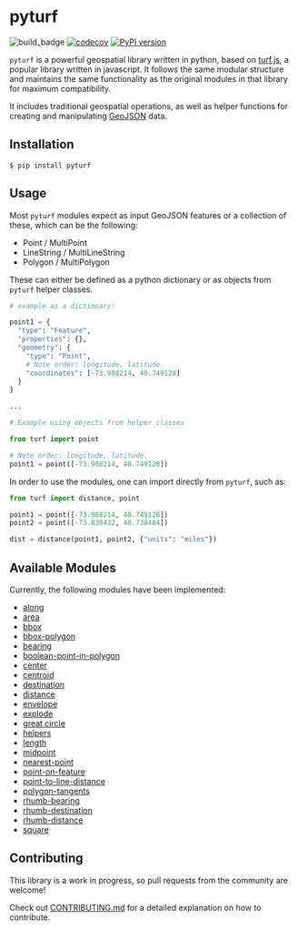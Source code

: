 # pyturf

![build_badge](https://github.com/diogomatoschaves/pyturf/workflows/build/badge.svg)
[![codecov](https://codecov.io/gh/diogomatoschaves/pyturf/branch/master/graph/badge.svg)](https://codecov.io/gh/diogomatoschaves/pyturf)
[![PyPI version](https://badge.fury.io/py/pyturf.svg)](https://badge.fury.io/py/pyturf)

`pyturf` is a powerful geospatial library written in python, based on [turf.js](https://github.com/Turfjs/turf),
a popular library written in javascript. It follows the same modular structure and maintains the same functionality as the original
modules in that library for maximum compatibility.

It includes traditional geospatial operations, as well as helper functions for creating and manipulating
[GeoJSON](https://geojson.org/) data.

## Installation

```shell script
$ pip install pyturf
```

## Usage

Most `pyturf` modules expect as input GeoJSON features or a collection of these, which can be the following:

- Point / MultiPoint
- LineString / MultiLineString
- Polygon / MultiPolygon

These can either be defined as a python dictionary or as objects from `pyturf` helper classes.

```python
# example as a dictionary:

point1 = {
  "type": "Feature",
  "properties": {},
  "geometry": {
    "type": "Point",
    # Note order: longitude, latitude.
    "coordinates": [-73.988214, 40.749128]
  }
}

...

# Example using objects from helper classes

from turf import point

# Note order: longitude, latitude.
point1 = point([-73.988214, 40.749128])

```

In order to use the modules, one can import directly from `pyturf`, such as:

```python
from turf import distance, point

point1 = point([-73.988214, 40.749128])
point2 = point([-73.838432, 40.738484])

dist = distance(point1, point2, {"units": "miles"})
```

## Available Modules

Currently, the following modules have been implemented:

- [along](https://github.com/diogomatoschaves/pyturf/tree/master/turf/along)
- [area](https://github.com/diogomatoschaves/pyturf/tree/master/turf/area)
- [bbox](https://github.com/diogomatoschaves/pyturf/tree/master/turf/bbox)
- [bbox-polygon](https://github.com/diogomatoschaves/pyturf/tree/master/turf/bbox_polygon)
- [bearing](https://github.com/diogomatoschaves/pyturf/tree/master/turf/bearing)
- [boolean-point-in-polygon](https://github.com/diogomatoschaves/pyturf/tree/master/turf/boolean_point_in_polygon)
- [center](https://github.com/diogomatoschaves/pyturf/tree/master/turf/center)
- [centroid](https://github.com/diogomatoschaves/pyturf/tree/master/turf/centroid)
- [destination](https://github.com/diogomatoschaves/pyturf/tree/master/turf/destination)
- [distance](https://github.com/diogomatoschaves/pyturf/tree/master/turf/distance)
- [envelope](https://github.com/diogomatoschaves/pyturf/tree/master/turf/envelope)
- [explode](https://github.com/diogomatoschaves/pyturf/tree/master/turf/explode)
- [great circle](https://github.com/diogomatoschaves/pyturf/tree/master/turf/great_circle)
- [helpers](https://github.com/diogomatoschaves/pyturf/tree/master/turf/helpers)
- [length](https://github.com/diogomatoschaves/pyturf/tree/master/turf/length)
- [midpoint](https://github.com/diogomatoschaves/pyturf/tree/master/turf/midpoint)
- [nearest-point](https://github.com/diogomatoschaves/pyturf/tree/master/turf/nearest_point)
- [point-on-feature](https://github.com/diogomatoschaves/pyturf/tree/master/turf/point_on_feature)
- [point-to-line-distance](https://github.com/diogomatoschaves/pyturf/tree/master/turf/point_to_line_distance)
- [polygon-tangents](https://github.com/diogomatoschaves/pyturf/tree/master/turf/polygon_tangents)
- [rhumb-bearing](https://github.com/diogomatoschaves/pyturf/tree/master/turf/rhumb_bearing)
- [rhumb-destination](https://github.com/diogomatoschaves/pyturf/tree/master/turf/rhumb_destination)
- [rhumb-distance](https://github.com/diogomatoschaves/pyturf/tree/master/turf/rhumb_distance)
- [square](https://github.com/diogomatoschaves/pyturf/tree/master/turf/square)

## Contributing

This library is a work in progress, so pull requests from the community are welcome!

Check out [CONTRIBUTING.md](CONTRIBUTING.md) for a detailed explanation on how to contribute.
